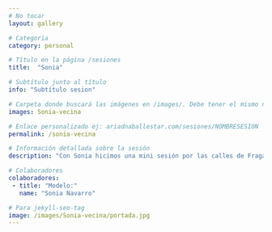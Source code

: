 ```yaml
---
# No tocar
layout: gallery

# Categoria
category: personal

# Título en la página /sesiones
title:  "Sonia"

# Subtítulo junto al título
info: "Subtítulo sesion"

# Carpeta donde buscará las imágenes en /images/. Debe tener el mismo nombre y sin espacios
images: Sonia-vecina

# Enlace personalizado ej: ariadnaballestar.com/sesiones/NOMBRESESION
permalink: /sonia-vecina

# Información detallada sobre la sesión
description: "Con Sonia hicimos una mini sesión por las calles de Fraga. En lugares que nos han visto crecer, por los que solíamos corretear y hacer el gamberro, pero esta vez, los recorrimos para darles una nueva visión. Como es habitual en Fraga por esas fechas, la niebla nos acompañó durante casi toda la sesión."

# Colaboradores
colaboradores:
 - title: "Modelo:"
   name: "Sonia Navarro"

# Para jekyll-seo-tag
image: /images/Sonia-vecina/portada.jpg
---
```


